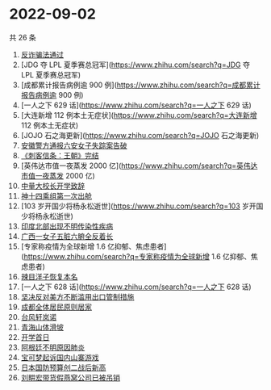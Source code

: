 # 2022-09-02

共 26 条

<!-- BEGIN -->
<!-- 最后更新时间 Fri Sep 02 2022 19:08:25 GMT+0800 (China Standard Time) -->

1. [反诈骗法通过](https://www.zhihu.com/search?q=反诈骗法通过)
1. [JDG 夺 LPL 夏季赛总冠军](https://www.zhihu.com/search?q=JDG 夺 LPL 夏季赛总冠军)
1. [成都累计报告病例逾 900 例](https://www.zhihu.com/search?q=成都累计报告病例逾 900 例)
1. [一人之下 629 话](https://www.zhihu.com/search?q=一人之下 629 话)
1. [大连新增 112 例本土无症状](https://www.zhihu.com/search?q=大连新增 112 例本土无症状)
1. [JOJO 石之海更新](https://www.zhihu.com/search?q=JOJO 石之海更新)
1. [安徽警方通报六安女子失踪案告破](https://www.zhihu.com/search?q=安徽警方通报六安女子失踪案告破)
1. [《刺客信条：王朝》完结](https://www.zhihu.com/search?q=《刺客信条：王朝》完结)
1. [英伟达市值一夜蒸发 2000 亿](https://www.zhihu.com/search?q=英伟达市值一夜蒸发 2000 亿)
1. [中量大校长开学致辞](https://www.zhihu.com/search?q=中量大校长开学致辞)
1. [神十四乘组第一次出舱](https://www.zhihu.com/search?q=神十四乘组第一次出舱)
1. [103 岁开国少将杨永松逝世](https://www.zhihu.com/search?q=103 岁开国少将杨永松逝世)
1. [印度北部出现不明传染性疾病](https://www.zhihu.com/search?q=印度北部出现不明传染性疾病)
1. [广西一女子五脏六腑全反着长](https://www.zhihu.com/search?q=广西一女子五脏六腑全反着长)
1. [专家称疫情为全球新增 1.6 亿抑郁、焦虑患者](https://www.zhihu.com/search?q=专家称疫情为全球新增 1.6
   亿抑郁、焦虑患者)
1. [辣目洋子恢复本名](https://www.zhihu.com/search?q=辣目洋子恢复本名)
1. [一人之下 628 话](https://www.zhihu.com/search?q=一人之下 628 话)
1. [坚决反对美方不断滥用出口管制措施](https://www.zhihu.com/search?q=坚决反对美方不断滥用出口管制措施)
1. [成都全体居民原则居家](https://www.zhihu.com/search?q=成都全体居民原则居家)
1. [台风轩岚诺](https://www.zhihu.com/search?q=台风轩岚诺)
1. [青海山体滑坡](https://www.zhihu.com/search?q=青海山体滑坡)
1. [开学首日](https://www.zhihu.com/search?q=开学首日)
1. [阿根廷不明原因肺炎](https://www.zhihu.com/search?q=阿根廷不明原因肺炎)
1. [宝可梦起诉国内山寨游戏](https://www.zhihu.com/search?q=宝可梦起诉国内山寨游戏)
1. [日本国防预算创二战后新高](https://www.zhihu.com/search?q=日本国防预算创二战后新高)
1. [刘畊宏带货假燕窝公司已被吊销](https://www.zhihu.com/search?q=刘畊宏带货假燕窝公司已被吊销)

<!-- END -->
